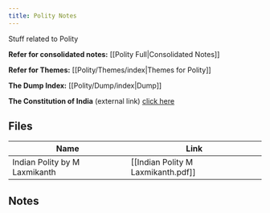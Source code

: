 ```yaml
---
title: Polity Notes
---
```

Stuff related to Polity

**Refer for consolidated notes:** [[Polity Full|Consolidated Notes]]

**Refer for Themes:** [[Polity/Themes/index|Themes for Polity]] 

**The Dump Index:** [[Polity/Dump/index|Dump]]

**The Constitution of India** (external link) [click here](https://www.constitutionofindia.net/read/)
## Files
|Name|Link|
|--|--|
|Indian Polity by M Laxmikanth| [[Indian Polity M Laxmikanth.pdf]]|
## Notes